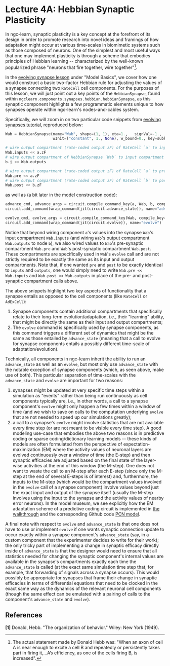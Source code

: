 # Lecture 4A: Hebbian Synaptic Plasticity

In ngc-learn, synaptic plasticity is a key concept at the forefront of its
design in order to promote research into novel ideas and framings of how
adaptation might occur at various time-scales in biomimetic systems such as
those composed of neurons. One of the simplest and most useful ways that one
may implement plasticity is through a scheme that embodies principles of
Hebbian learning -- characterized by the well-known popularized phrase
"neurons that fire together, wire together"[^1].

In the [evolving synapse lesson](../model_basics/evolving_synapses.md) under
"Model Basics", we cover how one would construct a basic two-factor Hebbian rule
for adjusting the values of a synapse connecting two `RateCell` cell components.
For the purposes of this lesson, we will just point out a key points of the
`HebbianSynapse`, found within `ngclearn.components.synapses.hebbian.hebbianSynapse`,
as this synaptic component highlights a few programmatic elements unique to how
synapses operate within ngc-learn's nodes-and-cables system.

Specifically, we will zoom in on two particular code snippets from
[evolving synapses tutorial](../model_basics/evolving_synapses.md), reproduced
below:

```python
Wab = HebbianSynapse(name="Wab", shape=(1, 1), eta=1.,   signVal=-1.,
                     wInit=("constant", 1., None), w_bound=0., key=subkeys[3])

# wire output compartment (rate-coded output zF) of RateCell `a` to input compartment of HebbianSynapse `Wab`
Wab.inputs << a.zF
# wire output compartment of HebbianSynapse `Wab` to input compartment (electrical current j) RateCell `b`
b.j << Wab.outputs

# wire output compartment (rate-coded output zF) of RateCell `a` to presynaptic compartment of HebbianSynapse `Wab`
Wab.pre << a.zF
# wire output compartment (rate-coded output zF) of RateCell `b` to postsynaptic compartment of HebbianSynapse `Wab`
Wab.post << b.zF
```

as well as (a bit later in the model construction code):

```python
advance_cmd, advance_args = circuit.compile_command_key(a, Wab, b, compile_key="advance_state")
circuit.add_command(wrap_command(jit(circuit.advance_state)), name="advance")

evolve_cmd, evolve_args = circuit.compile_command_key(Wab, compile_key="evolve")
circuit.add_command(wrap_command(jit(circuit.evolve)), name="evolve")
```

Notice that beyond wiring component `a`'s values into the synapse `Wab`'s input compartment
`Wab.inputs` (and wiring `Wab`'s output compartment `Wab.outputs` to node `b`), we
also wired values to `Wab`'s pre-synaptic compartment `Wab.pre` and `Wab`'s
post-synaptic compartment `Wab.post`. These compartments are specifically
used in `Wab`'s `evolve` call and are not strictly required to be exactly
the same as its input and output compartments. Note that, if one wanted `pre`
and `post` to be exactly identical to `inputs` and `outputs`, one would simply need
to write `Wab.pre << Wab.inputs` and `Wab.post << Wab.outputs` in place
of the pre- and post-synaptic compartment calls above.

The above snippets highlight two key aspects of functionality that a synapse
entails as opposed to the cell components (like `RateCell` or `AdExCell`):
1. Synapse components contain additional compartments that specifically relate
to their long-term evolution/adaptation, i.e., their "learning" ability, that
might be directly the same as their input and output compartments;
2. The `evolve` command is specifically used by synapse components, as this
command triggers a different set of dynamics that might be the same as those
entailed by `advance_state` (meaning that a call to evolve for synapse components
entails a possibly different time-scale of adaptation/evolution).

Technically, all components in ngc-learn inherit the ability to run an `advance_state`
as well as an `evolve`, but most only use `advance_state` with the notable
exception of synapse components (which, as seen above, make use of both). This
particular separation of time-scales with the `advance_state` and `evolve` are
important for two reasons:
1. synapses might be updated at very specific time steps within a simulation as
"events" rather than being run continuously as cell components typically
are, i.e., in other words, a call to a synapse component's `evolve` might only
happen a few times within a window of time (and we wish to save on calls to
the computation underlying `evolve` that are not needed to speed up our
simulations greatly);
2. a call to a synapse's `evolve` might involve statistics that are not
available every time step (or are not meant to be visible every time step).
A good modeling use-case that embodies the above two reasons is in predictive coding
or sparse coding/dictionary learning models -- these kinds of models are often
formulated from the perspective of expectation-maximization (EM) where the activity
values of neuronal layers are evolved continuously over a window of time (the
E-step) and then synaptic efficacies are adjusted based on the final state of the
layer-wise activities at the end of this window (the M-step). One does not want
to waste the call to an M-step after each E-step (since only the M-step at the
end of several E-steps is of interest) and, furthermore, the inputs to the
M-step (which would be the compartment values involved in the `evolve` call
of a synapse component) involve values beyond just the exact input and output
of the synapse itself (usually the M-step involves using the input to the
synapse and the activity values of nearby error neurons).
In the model museum, we see explicitly how the EM adaptation scheme of a predictive
coding circuit is implemented in [the walkthrough](../../museum/pcn_discrim.md) and
the corresponding Github code
[PCN model](https://github.com/NACLab/ngc-museum/tree/main/exhibits/pc_discrim).

A final note with respect to `evolve` and `advance_state` is that one does not
have to use or implement `evolve` if one wants synaptic connection update to occur
exactly within a synapse component's `advance_state` (say, in a custom
component that the experimenter decides to write for their work); the only tricky part of
implementing a change in synaptic efficacy directly inside of `advance_state` is
that the designer would need to ensure that all statistics needed for changing the
synaptic component's internal values are available in the synapse's compartments
exactly each time the `advance_state` is called (at the exact same simulation
time step that, for example, that forwarding of signals across a synapse occurs).
This would possibly be appropriate for synapses that frame their change in
synaptic efficacies in terms of differential equations that need to be clocked
in the exact same way as the dynamics of the relevant neuronal cell components
(though the same effect can be emulated with a pairing of calls to the
component's `advance_state` and `evolve`).

## References
<b>[1]</b> Donald, Hebb. "The organization of behavior." Wiley: New York (1949).

<!-- Footnotes -->
[^1]: The actual statement made by Donald Hebb was: "When an axon of cell A is
near enough to excite a cell B and repeatedly or persistently takes part in
firing it,...A’s efficiency, as one of the cells firing B, is increased".
